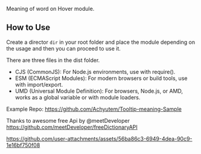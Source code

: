 Meaning of word on Hover module.

## How to Use

Create a director ```dir``` in your root folder and place the module depending on the usage and then you can proceed to use it.

There are three files in the dist folder.

- CJS (CommonJS): For Node.js environments, use with require().
- ESM (ECMAScript Modules): For modern browsers or build tools, use with import/export.
- UMD (Universal Module Definition): For browsers, Node.js, or AMD, works as a global variable or with module loaders.

Example Repo: https://github.com/Achyutem/Tooltip-meaning-Sample  

Thanks to awesome free Api by @meetDeveloper
https://github.com/meetDeveloper/freeDictionaryAPI


https://github.com/user-attachments/assets/56ba86c3-6949-4dea-90c9-1e16bf750f08

